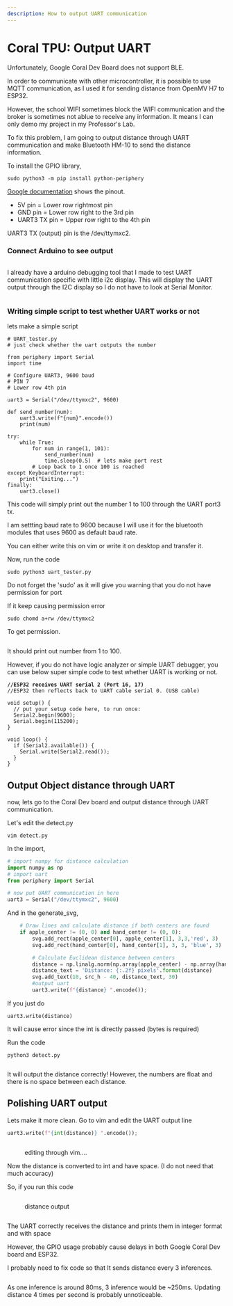 ```yaml
---
description: How to output UART communication
---
```


# Coral TPU: Output UART

Unfortunately, Google Coral Dev Board does not support BLE.&#x20;



In order to communicate with other microcontroller, it is possible to use MQTT communication, as I used it for sending distance from OpenMV H7 to ESP32.&#x20;



However, the school WIFI sometimes block the WIFI communication and the broker is sometimes not ablue to receive any information. It means I can only demo my project in my Professor's Lab.&#x20;



To fix this problem, I am going to output distance through UART communication and make Bluetooth HM-10 to send the distance information.&#x20;



To install the GPIO library,&#x20;

```
sudo python3 -m pip install python-periphery 
```

[Google documentation](https://coral.ai/docs/dev-board/gpio/#header-pinout) shows the pinout.&#x20;

* 5V pin = Lower row rightmost pin
* GND pin = Lower row right to the 3rd pin
* UART3 TX pin = Upper row right to the 4th pin&#x20;

UART3 TX (output) pin is the /dev/ttymxc2.&#x20;

### Connect Arduino to see output

<figure><img src="../../.gitbook/assets/IMG_2159 Large.jpeg" alt=""><figcaption></figcaption></figure>

I already have a arduino debugging tool that I made to test UART communication specific with little i2c display. This will display the UART output through the I2C display so I do not have to look at Serial Monitor.&#x20;

<figure><img src="../../.gitbook/assets/IMG_2158 Large.jpeg" alt=""><figcaption></figcaption></figure>

### Writing simple script to test whether UART works or not&#x20;

lets make a simple script

```
# UART_tester.py
# just check whether the uart outputs the number

from periphery import Serial
import time

# Configure UART3, 9600 baud
# PIN 7 
# Lower row 4th pin 

uart3 = Serial("/dev/ttymxc2", 9600)

def send_number(num):
    uart3.write(f"{num}".encode())
    print(num)

try:
    while True:
        for num in range(1, 101):
            send_number(num)
            time.sleep(0.5)  # lets make port rest
        # Loop back to 1 once 100 is reached
except KeyboardInterrupt:
    print("Exiting...")
finally:
    uart3.close()
```

This code will simply print out the number 1 to 100 through the UART port3 tx. &#x20;

I am settting baud rate to 9600 because I will use it for the bluetooth modules that uses 9600 as default baud rate.&#x20;

You can either write this on vim or write it on desktop and transfer it.&#x20;

Now, run the code

```
sudo python3 uart_tester.py 
```

Do not forget the 'sudo' as it will give you warning that you do not have permission for port&#x20;

If it keep causing permission error

```
sudo chomd a+rw /dev/ttymxc2
```

To get permission.&#x20;

<figure><img src="../../.gitbook/assets/IMG_2160 Large.jpeg" alt=""><figcaption></figcaption></figure>

It should print out number from 1 to 100.&#x20;



However, if you do not have logic analyzer or simple UART debugger, you can use below super simple code to test whether UART is working or not.&#x20;

<pre><code><strong>//ESP32 receives UART serial 2 (Port 16, 17) 
</strong>//ESP32 then reflects back to UART cable serial 0. (USB cable)

void setup() {
  // put your setup code here, to run once:
  Serial2.begin(9600);
  Serial.begin(115200);
}

void loop() {
  if (Serial2.available()) {
    Serial.write(Serial2.read());
  }
}
</code></pre>



## Output Object distance through UART &#x20;

now, lets go to the Coral Dev board and output distance through UART communication.&#x20;

Let's edit the detect.py&#x20;

```
vim detect.py 
```

In the import,&#x20;

```python
# import numpy for distance calculation
import numpy as np 
# import uart 
from periphery import Serial 

# now put UART communication in here 
uart3 = Serial("/dev/ttymxc2", 9600)
```

And in the generate\_svg,&#x20;

```python
    # Draw lines and calculate distance if both centers are found
    if apple_center != (0, 0) and hand_center != (0, 0):
        svg.add_rect(apple_center[0], apple_center[1], 3,3,'red', 3)
        svg.add_rect(hand_center[0], hand_center[1], 3, 3, 'blue', 3)

        # Calculate Euclidean distance between centers
        distance = np.linalg.norm(np.array(apple_center) - np.array(hand_center))
        distance_text = 'Distance: {:.2f} pixels'.format(distance)
        svg.add_text(10, src_h - 40, distance_text, 30)
        #output uart
        uart3.write(f"{distance} ".encode()); 
```

If you just do&#x20;

```
uart3.write(distance) 
```

It will cause error since the int is directly passed (bytes is required)

Run the code&#x20;

```
python3 detect.py 
```

<figure><img src="../../.gitbook/assets/uart_output.gif" alt=""><figcaption></figcaption></figure>

It will output the distance correctly! However, the numbers are float and there is no space between each distance.&#x20;

## Polishing UART output&#x20;

Lets make it more clean. Go to vim and edit the UART output line

```python
uart3.write(f"{int(distance)} ".encode()); 
```

<figure><img src="../../.gitbook/assets/IMG_2164 Large.jpeg" alt=""><figcaption><p>editing through vim....</p></figcaption></figure>

Now the distance is converted to int and have space. (I do not need that much accuracy)&#x20;

So, if you run this code

<figure><img src="../../.gitbook/assets/IMG_2166 Medium.jpeg" alt=""><figcaption><p>distance output</p></figcaption></figure>

<figure><img src="../../.gitbook/assets/uart_output_v2.gif" alt=""><figcaption></figcaption></figure>

The UART correctly receives the distance and prints them in integer format and with space



However, the GPIO usage probably cause delays in both Google Coral Dev board and ESP32.&#x20;

I probably need to fix code so that It sends distance every 3 inferences.

<figure><img src="../../.gitbook/assets/IMG_2167 Medium (1).jpeg" alt=""><figcaption></figcaption></figure>

As one inference is around 80ms, 3 inference would be \~250ms. Updating distance 4 times per second is probably unnoticeable.&#x20;
